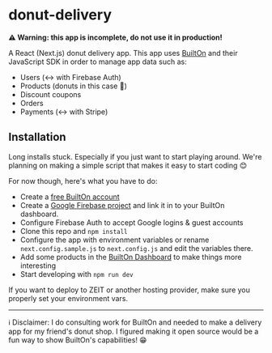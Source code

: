 # donut-delivery

**⚠️ Warning: this app is incomplete, do not use it in production!**

A React (Next.js) donut delivery app. This app uses [BuiltOn](https://builton.dev) and their JavaScript SDK in order to manage app data such as:

- Users (↔️ with Firebase Auth)
- Products (donuts in this case 🍩)
- Discount coupons
- Orders
- Payments (↔️ with Stripe)

## Installation

Long installs stuck. Especially if you just want to start playing around. We're planning on making a simple script that makes it easy to start coding 😊

For now though, here's what you have to do:

- Create a [free BuiltOn account](https://builton.dev)
- Create a [Google Firebase project](https://firebase.com) and link it in to your BuiltOn dashboard.
- Configure Firebase Auth to accept Google logins & guest accounts
- Clone this repo and `npm install`
- Configure the app with environment variables or rename `next.config.sample.js` to `next.config.js` and edit the variables there.
- Add some products in the [BuiltOn Dashboard](https://dashboard.builton.dev/order_process/products) to make things more interesting
- Start developing with `npm run dev`

If you want to deploy to ZEIT or another hosting provider, make sure you properly set your environment vars.

---

ℹ Disclaimer: I do consulting work for BuiltOn and needed to make a delivery app for my friend's donut shop. I figured making it open source would be a fun way to show BuiltOn's capabilities! 😁
